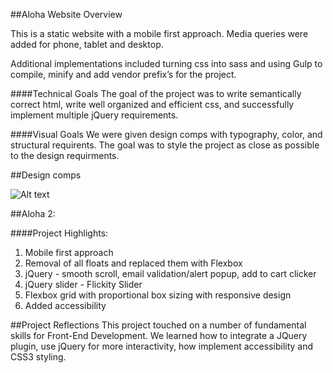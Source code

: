##Aloha Website Overview

This is a static website with a mobile first approach. Media queries were added for phone, tablet and desktop.  

Additional implementations included turning css into sass and using Gulp to compile, minify and add vendor prefix’s for the project.  

####Technical Goals
The goal of the project was to write semantically correct html, write well organized and efficient css, and successfully implement multiple jQuery requirements. 

####Visual Goals
We were given design comps with typography, color, and structural requirents.  The goal was to style the project as close as possible to the design requirments. 

##Design comps

![Alt text](./images/aloha-desktop-stretch.png "Aloha")


##Aloha 2:

####Project Highlights:

1. Mobile first approach
2. Removal of all floats and replaced them with Flexbox
3. jQuery - smooth scroll, email validation/alert popup, add to cart clicker
4. jQuery slider - Flickity Slider
5. Flexbox grid with proportional box sizing with responsive design
6. Added accessibility 

##Project Reflections
This project touched on a number of fundamental skills for Front-End Development. We learned how to integrate a JQuery plugin, use jQuery for more interactivity, how implement accessibility and CSS3 styling.  
